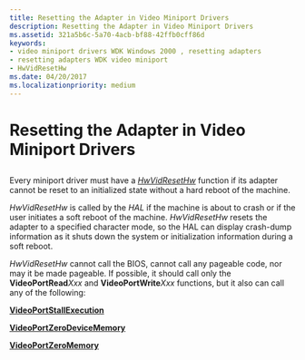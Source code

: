 ```yaml
---
title: Resetting the Adapter in Video Miniport Drivers
description: Resetting the Adapter in Video Miniport Drivers
ms.assetid: 321a5b6c-5a70-4acb-bf88-42ffb0cff86d
keywords:
- video miniport drivers WDK Windows 2000 , resetting adapters
- resetting adapters WDK video miniport
- HwVidResetHw
ms.date: 04/20/2017
ms.localizationpriority: medium
---
```


# Resetting the Adapter in Video Miniport Drivers


## <span id="ddk_resetting_the_adapter_in_video_miniport_drivers_gg"></span><span id="DDK_RESETTING_THE_ADAPTER_IN_VIDEO_MINIPORT_DRIVERS_GG"></span>


Every miniport driver must have a [*HwVidResetHw*](https://msdn.microsoft.com/library/windows/hardware/ff567363) function if its adapter cannot be reset to an initialized state without a hard reboot of the machine.

*HwVidResetHw* is called by the *HAL* if the machine is about to crash or if the user initiates a soft reboot of the machine. *HwVidResetHw* resets the adapter to a specified character mode, so the HAL can display crash-dump information as it shuts down the system or initialization information during a soft reboot.

*HwVidResetHw* cannot call the BIOS, cannot call any pageable code, nor may it be made pageable. If possible, it should call only the **VideoPortRead***Xxx* and **VideoPortWrite***Xxx* functions, but it also can call any of the following:

[**VideoPortStallExecution**](https://msdn.microsoft.com/library/windows/hardware/ff570368)

[**VideoPortZeroDeviceMemory**](https://msdn.microsoft.com/library/windows/hardware/ff570492)

[**VideoPortZeroMemory**](https://msdn.microsoft.com/library/windows/hardware/ff570493)

 

 





